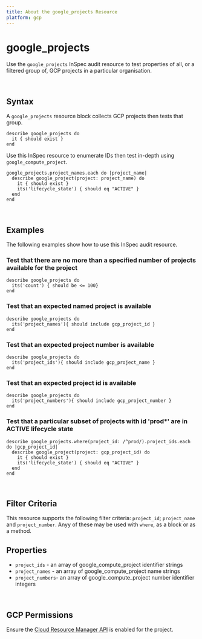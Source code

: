 ```yaml
---
title: About the google_projects Resource
platform: gcp
---
```


# google\_projects

Use the `google_projects` InSpec audit resource to test properties of all, or a filtered group of, GCP projects in a particular organisation.

<br>

## Syntax

A `google_projects` resource block collects GCP projects then tests that group.

    describe google_projects do
      it { should exist }
    end

Use this InSpec resource to enumerate IDs then test in-depth using `google_compute_project`.

    google_projects.project_names.each do |project_name|
      describe google_project(project: project_name) do
        it { should exist }
        its('lifecycle_state') { should eq "ACTIVE" }
      end
    end

<br>

## Examples

The following examples show how to use this InSpec audit resource.

### Test that there are no more than a specified number of projects available for the project

    describe google_projects do
      its('count') { should be <= 100}
    end

### Test that an expected named project is available

    describe google_projects do
      its('project_names'){ should include gcp_project_id }
    end

### Test that an expected project number is available

    describe google_projects do
      its('project_ids'){ should include gcp_project_name }
    end
    
### Test that an expected project id is available

    describe google_projects do
      its('project_numbers'){ should include gcp_project_number }
    end    

### Test that a particular subset of projects with id 'prod*' are in ACTIVE lifecycle state

    describe google_projects.where(project_id: /^prod/).project_ids.each do |gcp_project_id|
      describe google_project(project: gcp_project_id) do
        it { should exist }
        its('lifecycle_state') { should eq "ACTIVE" }
      end
    end
    
<br>

## Filter Criteria

This resource supports the following filter criteria:  `project_id`; `project_name` and `project_number`. Anyy of these may be used with `where`, as a block or as a method.

## Properties

*  `project_ids` - an array of google_compute_project identifier strings
*  `project_names` - an array of google_compute_project name strings
*  `project_numbers`- an array of google_compute_project number identifier integers

<br>


## GCP Permissions

Ensure the [Cloud Resource Manager API](https://console.cloud.google.com/apis/library/cloudresourcemanager.googleapis.com/) is enabled for the project.